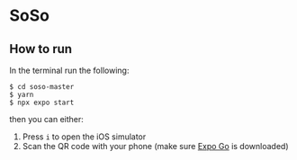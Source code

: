 # SoSo

## How to run
In the terminal run the following:
```
$ cd soso-master
$ yarn
$ npx expo start
```
then you can either:
1. Press `i` to open the iOS simulator
2. Scan the QR code with your phone (make sure [Expo Go](https://apps.apple.com/us/app/expo-go/id982107779) is downloaded)
